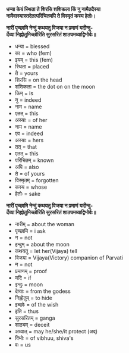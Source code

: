 **धन्या केयं स्थिता ते शिरसि शशिकला किं नु नामैतदैस्या**  
**नामैवास्यास्तदेतत्परिचितमपि ते विस्मृतं कस्य हेतोः।**

**नारीं पृच्छामि नेन्दुं कथयतु विजया न प्रमाणं यदीन्दु-**  
**र्देव्या निह्नोतुमिच्छोरिति सुरसरितं शाठ्यमव्याद्विभोर्वः॥**

*   धन्या = blessed
*   का = who (fem)
*   इयम् = this (fem)
*   स्थिता = placed
*   ते = yours
*   शिरसि = on the head
*   शशिकला = the dot on on the moon
*   किम् = is
*   नु = indeed
*   नाम = name
*   एतत् = this
*   अस्याः = of her
*   नाम = name
*   एव = indeed
*   अस्याः = hers
*   तत् = that
*   एतत् = this
*   परिचितम् = known
*   अपि = also
*   ते = of yours
*   विस्मृतम् = forgotten
*   कस्य = whose
*   हेतोः = sake

**नारीं पृच्छामि नेन्दुं कथयतु विजया न प्रमाणं यदीन्दु-**  
**र्देव्या निह्नोतुमिच्छोरिति सुरसरितं शाठ्यमव्याद्विभोर्वः॥**

*   नारीम् = about the woman
*   पृच्छामि = i ask
*   न = not
*   इन्दुम् = about the moon
*   कथयतु = let her(Vijaya) tell
*   विजया = Vijaya(Victory) companion of Parvati
*   न = not
*   प्रमाणम् = proof
*   यदि = if
*   इन्दुः = moon
*   देव्याः = from the godess
*   निह्नोतुम् = to hide
*   इच्छोः = of the wish
*   इति = thus
*   सुरसरितम् = ganga
*   शाठ्यम् = deceit
*   अव्यात् = may he/she/it protect (अव्)
*   विभोः = of vibhuu, shiva's
*   वः = us